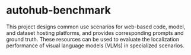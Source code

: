 # autohub-benchmark
This project designs common use scenarios for web-based code, model, and dataset hosting platforms, and provides corresponding prompts and ground truth. These resources can be used to evaluate the localization performance of visual language models (VLMs) in specialized scenarios.
